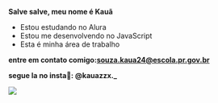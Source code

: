 **Salve salve, meu nome é Kauã**

- Estou estudando no Alura
- Estou me desenvolvendo no JavaScript
- Esta é minha área de trabalho

**entre em contato comigo:souza.kaua24@escola.pr.gov.br** 

**segue la no insta🎰: @kauazzx._**

![](https://tenor.com/pt-BR/view/bandido-danasdkdasasd-dança-gif-21088236)
